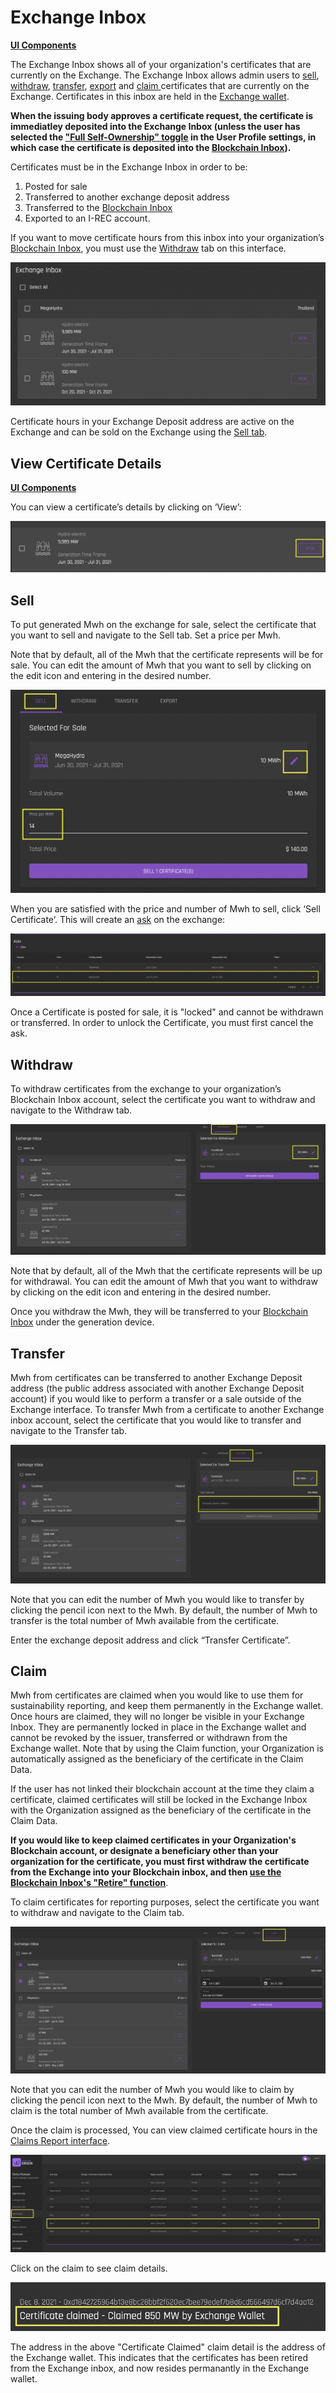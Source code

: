 # Exchange Inbox 
[**UI Components**](https://github.com/energywebfoundation/origin/tree/master/packages/ui/libs/certificate/view/src/pages/ExchangeInboxPage)

The Exchange Inbox shows all of your organization's certificates that are currently on the Exchange. The Exchange Inbox allows admin users to [sell](#sell), [withdraw](#withdraw), [transfer](#transfer), [export](#export) and [claim ](#claim) certificates that are currently on the Exchange. Certificates in this inbox are held in the [Exchange wallet](../user-guide-glossary.md#exchange-wallet).  

**When the issuing body approves a certificate request, the certificate is immediatley deposited into the Exchange Inbox (unless the user has selected the ["Full Self-Ownership" toggle](../user-guide-reg-onboarding.md#full-self-Ownership) in the User Profile settings, in which case the certificate is deposited into the [Blockchain Inbox](./blockchain-inbox.md)).**  

Certificates must be in the Exchange Inbox in order to be:  

1. Posted for sale
2. Transferred to another exchange deposit address
3. Transferred to the [Blockchain Inbox](./blockchain-inbox.md)
4. Exported to an I-REC account. 

If you want to move certificate hours from this inbox into your organization’s [Blockchain Inbox](./blockchain-inbox.md), you must use the [Withdraw](#withdraw) tab on this interface. 

![Certificates-exchangeinbox](../images/certificates/certificates-exchangeinbox.png)  

Certificate hours in your Exchange Deposit address are active on the Exchange and can be sold on the Exchange using the [Sell tab](#sell).

## View Certificate Details
[**UI Components**](https://github.com/energywebfoundation/origin/tree/master/packages/ui/libs/certificate/view/src/pages/DetailViewPage)

You can view a certificate’s details by clicking on ‘View’:

![Certificate-viewdetailsbutton](../images/certificates/certificate-viewdetailsbutton.png)

## Sell 

To put generated Mwh on the exchange for sale, select the certificate that you want to sell and navigate to the Sell tab. Set a price per Mwh. 

Note that by default, all of the Mwh that the certificate represents will be for sale. You can edit the amount of Mwh that you want to sell by clicking on the edit icon and entering in the desired number. 

![certificate-sell](../images/certificates/certificate-sell.png)

When you are satisfied with the price and number of Mwh to sell, click ‘Sell Certificate’. This will create an [ask](../user-guide-glossary.md#ask) on the exchange:

![exchange-ask](../images/exchange/exchange-ask.png)  

Once a Certificate is posted for sale, it is "locked" and cannot be withdrawn or transferred. In order to unlock the Certificate, you must first cancel the ask. 

## Withdraw

To withdraw certificates from the exchange to your organization’s Blockchain Inbox account, select the certificate you want to withdraw and navigate to the Withdraw tab.  

![certificate-exchangeinbox-withdraw](../images/certificates/certificate-exchangeinbox-withdraw.png)

Note that by default, all of the Mwh that the certificate represents will be up for withdrawal. You can edit the amount of Mwh that you want to withdraw by clicking on the edit icon and entering in the desired number.   

Once you withdraw the Mwh, they  will be transferred to your [Blockchain Inbox](./blockchain-inbox.md) under the generation device.

## Transfer

Mwh from certificates can be transferred to another Exchange Deposit address (the public address associated with another Exchange Deposit account) if you would like to perform a transfer or a sale outside of the Exchange interface. To transfer Mwh from a certificate to another Exchange inbox account, select the certificate that you would like to transfer and navigate to the Transfer tab. 

![certificate-exchangeinbox-transfer](../images/certificates/certificate-exchangeinbox-transfer.png)

Note that you can edit the number of Mwh you would like to transfer by clicking the pencil icon next to the Mwh. By default, the number of Mwh to transfer is the total number of Mwh available from the certificate. 

Enter the exchange deposit address and click “Transfer Certificate”. 

## Claim

Mwh from certificates are claimed when you would like to use them for sustainability reporting, and keep them permanently in the Exchange wallet. Once hours are claimed, they will no longer be visible in your Exchange Inbox. They are permanently locked in place in the Exchange wallet and cannot be revoked by the issuer, transferred or withdrawn from the Exchange wallet. Note that by using the Claim function, your Organization is automatically assigned as the beneficiary of the certificate in the Claim Data. 

If the user has not linked their blockchain account at the time they claim a certificate, claimed certificates will still be locked in the Exchange Inbox with the Organization assigned as the beneficiary of the certificate in the Claim Data. 

**If you would like to keep claimed certificates in your Organization's Blockchain account, or designate a beneficiary other than your organization for the certificate, you must first withdraw the certificate from the Exchange into your Blockchain inbox, and then [use the Blockchain Inbox's "Retire" function](./blockchain-inbox.md#retire)**. 


To claim certificates for reporting purposes, select the certificate you want to withdraw and navigate to the Claim tab. 

![certificate-exchangeinbox-claim](../images/certificates/exchangeinbox-claimtab.png)  

Note that you can edit the number of Mwh you would like to claim by clicking the pencil icon next to the Mwh. By default, the number of Mwh to claim is the total number of Mwh available from the certificate. 

Once the claim is processed, You can view claimed certificate hours in the [Claims Report interface](./claims-report.md). 

![claimed-cert](../images/certificates/claimsreport-claimfromcertinbox.png) 

Click on the claim to see claim details. 

![claimed-cert-exchange](../images/certificates/claims-exchangewalletclaim.png) 

The address in the above "Certificate Claimed" claim detail is the address of the Exchange wallet. This indicates that the certificates has been retired from the Exchange inbox, and now resides permanantly in the Exchange wallet.  
















